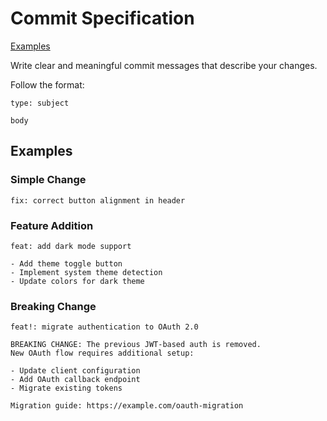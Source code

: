# Commit Specification

<!-- toc -->

[Examples](#examples)

<!-- tocstop -->


Write clear and meaningful commit messages that describe your changes.

Follow the format:

```commit
type: subject

body
```

## Examples

### Simple Change

```commit
fix: correct button alignment in header
```

### Feature Addition

```commit
feat: add dark mode support

- Add theme toggle button
- Implement system theme detection
- Update colors for dark theme
```

### Breaking Change

```commit
feat!: migrate authentication to OAuth 2.0

BREAKING CHANGE: The previous JWT-based auth is removed.
New OAuth flow requires additional setup:

- Update client configuration
- Add OAuth callback endpoint
- Migrate existing tokens

Migration guide: https://example.com/oauth-migration
```
